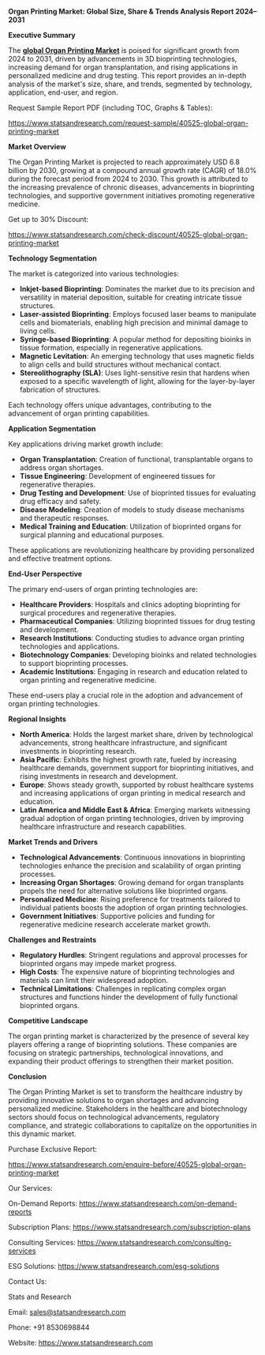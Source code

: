 ﻿**Organ Printing Market: Global Size, Share & Trends Analysis Report 2024–2031**

**Executive Summary**

The [**global Organ Printing Market**](https://www.statsandresearch.com/report/40525-global-organ-printing-market) is poised for significant growth from 2024 to 2031, driven by advancements in 3D bioprinting technologies, increasing demand for organ transplantation, and rising applications in personalized medicine and drug testing. This report provides an in-depth analysis of the market's size, share, and trends, segmented by technology, application, end-user, and region.

Request Sample Report PDF (including TOC, Graphs & Tables):

<https://www.statsandresearch.com/request-sample/40525-global-organ-printing-market>

**Market Overview**

The Organ Printing Market is projected to reach approximately USD 6.8 billion by 2030, growing at a compound annual growth rate (CAGR) of 18.0% during the forecast period from 2024 to 2030. This growth is attributed to the increasing prevalence of chronic diseases, advancements in bioprinting technologies, and supportive government initiatives promoting regenerative medicine.

Get up to 30% Discount:

<https://www.statsandresearch.com/check-discount/40525-global-organ-printing-market>

**Technology Segmentation**

The market is categorized into various technologies:

- **Inkjet-based Bioprinting**: Dominates the market due to its precision and versatility in material deposition, suitable for creating intricate tissue structures.
- **Laser-assisted Bioprinting**: Employs focused laser beams to manipulate cells and biomaterials, enabling high precision and minimal damage to living cells.
- **Syringe-based Bioprinting**: A popular method for depositing bioinks in tissue formation, especially in regenerative applications.
- **Magnetic Levitation**: An emerging technology that uses magnetic fields to align cells and build structures without mechanical contact.
- **Stereolithography (SLA)**: Uses light-sensitive resin that hardens when exposed to a specific wavelength of light, allowing for the layer-by-layer fabrication of structures.

Each technology offers unique advantages, contributing to the advancement of organ printing capabilities.

**Application Segmentation**

Key applications driving market growth include:

- **Organ Transplantation**: Creation of functional, transplantable organs to address organ shortages.
- **Tissue Engineering**: Development of engineered tissues for regenerative therapies.
- **Drug Testing and Development**: Use of bioprinted tissues for evaluating drug efficacy and safety.
- **Disease Modeling**: Creation of models to study disease mechanisms and therapeutic responses.
- **Medical Training and Education**: Utilization of bioprinted organs for surgical planning and educational purposes.

These applications are revolutionizing healthcare by providing personalized and effective treatment options.

**End-User Perspective**

The primary end-users of organ printing technologies are:

- **Healthcare Providers**: Hospitals and clinics adopting bioprinting for surgical procedures and regenerative therapies.
- **Pharmaceutical Companies**: Utilizing bioprinted tissues for drug testing and development.
- **Research Institutions**: Conducting studies to advance organ printing technologies and applications.
- **Biotechnology Companies**: Developing bioinks and related technologies to support bioprinting processes.
- **Academic Institutions**: Engaging in research and education related to organ printing and regenerative medicine.

These end-users play a crucial role in the adoption and advancement of organ printing technologies.

**Regional Insights**

- **North America**: Holds the largest market share, driven by technological advancements, strong healthcare infrastructure, and significant investments in bioprinting research.
- **Asia Pacific**: Exhibits the highest growth rate, fueled by increasing healthcare demands, government support for bioprinting initiatives, and rising investments in research and development.
- **Europe**: Shows steady growth, supported by robust healthcare systems and increasing applications of organ printing in medical research and education.
- **Latin America and Middle East & Africa**: Emerging markets witnessing gradual adoption of organ printing technologies, driven by improving healthcare infrastructure and research capabilities.

**Market Trends and Drivers**

- **Technological Advancements**: Continuous innovations in bioprinting technologies enhance the precision and scalability of organ printing processes.
- **Increasing Organ Shortages**: Growing demand for organ transplants propels the need for alternative solutions like bioprinted organs.
- **Personalized Medicine**: Rising preference for treatments tailored to individual patients boosts the adoption of organ printing technologies.
- **Government Initiatives**: Supportive policies and funding for regenerative medicine research accelerate market growth.

**Challenges and Restraints**

- **Regulatory Hurdles**: Stringent regulations and approval processes for bioprinted organs may impede market progress.
- **High Costs**: The expensive nature of bioprinting technologies and materials can limit their widespread adoption.
- **Technical Limitations**: Challenges in replicating complex organ structures and functions hinder the development of fully functional bioprinted organs.

**Competitive Landscape**

The organ printing market is characterized by the presence of several key players offering a range of bioprinting solutions. These companies are focusing on strategic partnerships, technological innovations, and expanding their product offerings to strengthen their market position.

**Conclusion**

The Organ Printing Market is set to transform the healthcare industry by providing innovative solutions to organ shortages and advancing personalized medicine. Stakeholders in the healthcare and biotechnology sectors should focus on technological advancements, regulatory compliance, and strategic collaborations to capitalize on the opportunities in this dynamic market.

Purchase Exclusive Report:

<https://www.statsandresearch.com/enquire-before/40525-global-organ-printing-market>



Our Services:

On-Demand Reports: <https://www.statsandresearch.com/on-demand-reports>

Subscription Plans: <https://www.statsandresearch.com/subscription-plans>

Consulting Services: <https://www.statsandresearch.com/consulting-services>

ESG Solutions: <https://www.statsandresearch.com/esg-solutions>

Contact Us:

Stats and Research

Email: <sales@statsandresearch.com>

Phone: +91 8530698844

Website: <https://www.statsandresearch.com>






